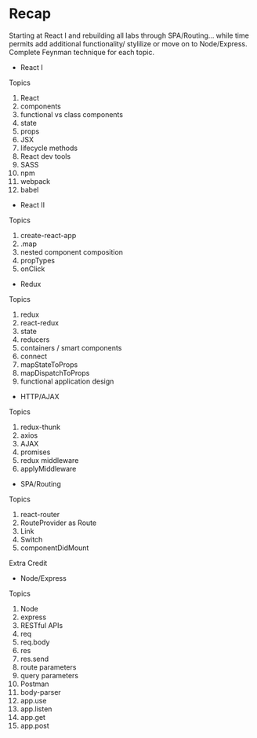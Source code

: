 # Recap

Starting at React I and rebuilding all labs through SPA/Routing... while time permits add additional functionality/ stylilize or move on to Node/Express.  Complete Feynman technique for each topic.


- React I

Topics

1) React
2) components
3) functional vs class components
4) state
5) props
6) JSX
7) lifecycle methods
8) React dev tools
9) SASS
10) npm
11) webpack
12) babel



- React II

Topics

1) create-react-app
2) .map
3) nested component composition
4) propTypes
5) onClick



- Redux

Topics

1) redux
2) react-redux
3) state
4) reducers
5) containers / smart components
6) connect
7) mapStateToProps
8) mapDispatchToProps
9) functional application design



- HTTP/AJAX

Topics

1) redux-thunk
2) axios
3) AJAX
4) promises
5) redux middleware
6) applyMiddleware



- SPA/Routing

Topics

1) react-router
2) RouteProvider as Route
3) Link
4) Switch
5) componentDidMount


Extra Credit 
- Node/Express

Topics

1) Node
2) express
3) RESTful APIs
4) req
5) req.body
6) res
7) res.send
8) route parameters
9) query parameters
10) Postman
11) body-parser
12) app.use
13) app.listen
14) app.get
15) app.post